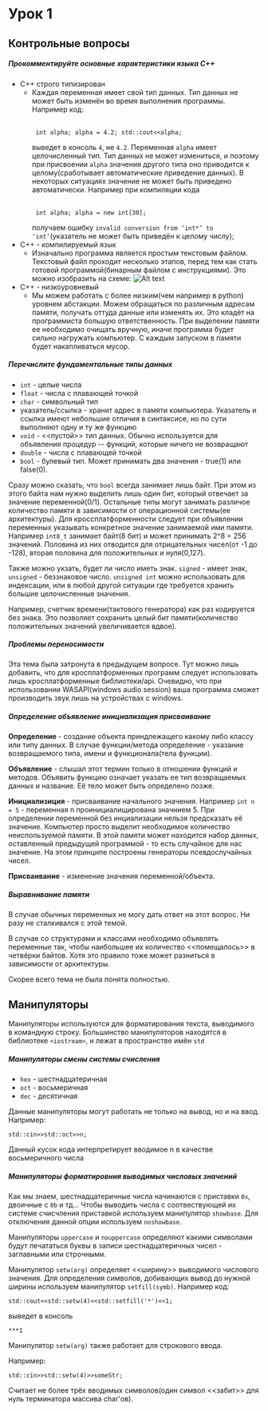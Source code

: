 # Урок 1
## Контрольные вопросы
##### Прокомментируйте основные характеристики языка C++
- C++ строго типизирован 
    - Каждая переменная имеет свой тип данных. Тип данных не может быть изменён во время выполнения программы. 
    Например код: 
    <br></br><pre><code>
        int alpha;
        alpha = 4.2;
        std::cout<<alpha;
    </code></pre>
    выведет в консоль `4`, не `4.2`. Переменная `alpha` имеет целочисленный тип. Тип данных не может измениться, и поэтому при присвоении `alpha` значения другого типа оно приводится к целому(сработывает автоматические приведение данных).
    В некоторых ситуациях значение не может быть приведено автоматически. Например при компиляции кода
    <br></br><pre><code>
        int alpha;
        alpha = new int[30];
    </code></pre>
    получаем ошибку `invalid conversion from ‘int*’ to ‘int’`(указатель не может быть приведён к целому числу);
- C++ - компилируемый язык
    - Изначально программа является простым текстовым файлом. Текстовый файл проходит несколько этапов, перед тем как стать готовой программой(бинарным файлом с инструкциями). Это можно изобразить на схеме:
    ![Alt text](https://github.com/ShmakovVladimir/Csnussnus/blob/main/lesson_1/pics/%D0%A1%D0%B1%D0%BE%D1%80%D0%BA%D0%B0STM.excalidraw.png)
- С++ - низкоуровневый
    - Мы можем работать с более низким(чем например в python) уровнем абстакции. Можем обращаться по различным адресам памяти, получать оттуда данные или изменять их. Это кладёт на программиста большую ответственность.
    При выделении памяти ее необходимо очищать вручную, иначе программа будет сильно нагружать компьютер. С каждым запуском в памяти будет накапливаться мусор.

##### Перечислите фундаментальные типы данных 
- `int` - целые числа
- `float` - числа с плавающей точкой
- `char` - символьный тип
- указатель/ссылка - хранит адрес в памяти компьютера. Указатель и ссылка имеют небольшие отличия в синтаксисе, но по сути выполняют одну и ту же функцию
- `void` - <<пустой>> тип данных. Обычно используется для объявления процедур -- функций, которые ничего не возвращают
- `double` - числа с плавающей точкой
- `bool` - булевый тип. Может принимать два значения - true(1) или false(0).  

Сразу можно сказать, что `bool` всегда занимает лишь байт. При этом из этого байта нам нужно выделить лишь один бит, который отвечает за значение переменной(0/1).
Остальные типы могут занимать различое количество памяти в зависимости от операционной системы(ее архитектуры).
Для кроссплатформенности следует при объявлении переменных указывать конкретное значение занимаемой ими памяти. Например `int8_t` занимает байт(8 бит) и может принимать 2^8 = 256 значений. Половина из них отводится для отрицательных чисел(от -1 до -128), вторая половина для положительных и нуля(0,127).

Также можно укзать, будет ли число иметь знак. `signed` - имеет знак, `unsigned` - беззнаковое число. `unsigned int` можно использовать для индексации, или в любой другой ситуации где требуется хранить большие целочисленные значения.

Например, счетчик времени(тактового генератора) как раз кодируется без знака. Это позволяет сохранить целый бит памяти(количество положительных значений увеличивается вдвое). 

##### Проблемы переносимости

Эта тема была затронута в предыдущем вопросе. Тут можно лишь добавить, что для кросплатформенных программ следует использовать лишь кросплатформенные библиотеки/api. Очевидно, что при использовании WASAPI(windows audio session) ваша программа сможет производить звук лишь на устройствах с windows.

##### Определение объявление инициализация присваивание

**Определение** - создание объекта приндлежащего какому либо классу или типу данных. В случае функции/метода определение - указание возвращаемого типа, имени и функционала(тела функции).

**Объявление** - слышал этот термин только в отношении функций и методов. Объявить функцию означает указать ее тип возвращаемых данных и название. Её тело может быть определено позже.

**Инициализиция** - присваивание начального значения. Например `int n = 5` - переменная n проинициалищирована значнием 5. При определении переменной без инциализации нельзя предсказать её значение. Компьютер просто выделит необходимое количество неиспользуемой памяти. В этой памяти может находится набор данных, оставленный предыдущей программой - то есть случайное для нас значение. На этом принципе построены генераторы псевдослучайных чисел.

**Присваивание** - изменение значения переменной/объекта.

##### Выравнивание памяти

В случае обычных переменных не могу дать ответ на этот вопрос. Ни разу не сталкивался с этой темой.

В случае со структурами и классами необходимо объявлять переменные так, чтобы наибольшее их количество <<помещалось>> в четвёрки байтов. Хотя это правило тоже может разниться в зависимости от архитектуры.

Скорее всего тема не была понята полностью.
## Манипуляторы

Манипуляторы используются для форматирования текста, выводимого в командную строку. Большинство манипуляторов находятся в библиотеке `<iostream>`, и лежат в пространстве имён `std`

##### Манипуляторы смены системы счисления

- `hex` - шестнадцатеричная
- `oct` - восьмеричная 
- `dec` - десятичная

Данные манипуляторы могут работать не только на вывод, но и на ввод. Например:
```
std::cin>>std::oct>>n;
```
Данный кусок кода интерпретирует вводимое n в качестве восьмеричного числа
##### Манипуляторы форматировния выводимых числовых значений

Как мы знаем, шестнадцатеричные числа начинаются с приставки `0x`, двоичные с `0b` и тд... Чтобы выводить числа с соотвествующей их системе счисчления приставкой используем манипулятор `showbase`. Для отключения данной опции используем `noshowbase`.

Манипуляторы `uppercase` и `nouppercase` определяют какими символами будут печататься буквы в записи шестнадцатеричных чисел - заглавными или строчными.

Манипулятор `setw(arg)` определяет <<ширину>> выводимого числового значения.
Для определения символов, добивающих вывод до нужной ширины используем манипулятор `setfill(symb)`. Например код:
```
std::cout<<std::setw(4)<<std::setfill('*')<<1;
```
выведет в консоль 
```
***1
```

Манипулятор `setw(arg)` также работает для строкового ввода.

Например:
```
std::cin>>std::setw(4)>>someStr;
```
Считает не более трёх вводимых символов(один символ <<забит>> для нуль терминатора массива char'ов).

